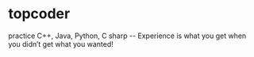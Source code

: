 # topcoder
practice C++, Java, Python, C sharp -- Experience is what you get when you didn’t get what you wanted!
